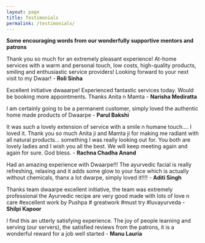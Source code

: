 ```yaml
---
layout: page
title: Testimonials
permalink: /testimonials/
---
```


<p><b>Some encouraging words from our wonderfully supportive mentors and patrons </b></p>
<p>Thank you so much for an extremely pleasant experience! At-home services 
with a warm and personal touch, low costs, high-quality products, smiling and 
enthusiastic service providers! Looking forward to your next visit to my Dwaar! 
- <b>Roli Sinha</b></p>
<p>Excellent initiative dwaaarpe! Experienced fantastic services today. Would 
be booking more appointments. Thanks Anita n Mamta
- <b>Narisha Mediratta</b></p>
<p>I am certainly going to be a permanent customer, simply loved the authentic 
home made products of Dwaarpe 
- <b>Parul Bakshi</b></p>
<p>It was such a lovely extension of service with a smile n humane touch.... 
I loved it. Thank you so much Anita ji and Mamta ji for making me radiant with 
all natural products... something I was really looking out for. You both are 
lovely ladies and I wish you all the best. We will keep meeting again and 
again for sure. God bless. 
- <b>Rachna Chadha Anand</b></p>
<p>Had an amazing experience with Dwaarpe!!! The ayurvedic facial is really 
refreshing, relaxing and it adds some glow to your face which is actually 
without chemicals, thanx a lot dwarpe, simply loved it!!!! 
- <b>Aditi Singh</b></p>
<p>Thanks team dwaarpe excellent initiative, the team was extremely professional 
the Ayurvedic recipe are very good made with lots of love n care #excellent work 
by Pushpa # greatwork #must try #luvayurveda 
- <b>Shilpi Kapoor</b></p>
<p>I find this an utterly satisfying experience. The joy of people learning and 
serving (our servers), the satisfied reviews from the patrons, it is a wonderful 
reward for a job well started 
- <b>Manu Lauria</b></p>
